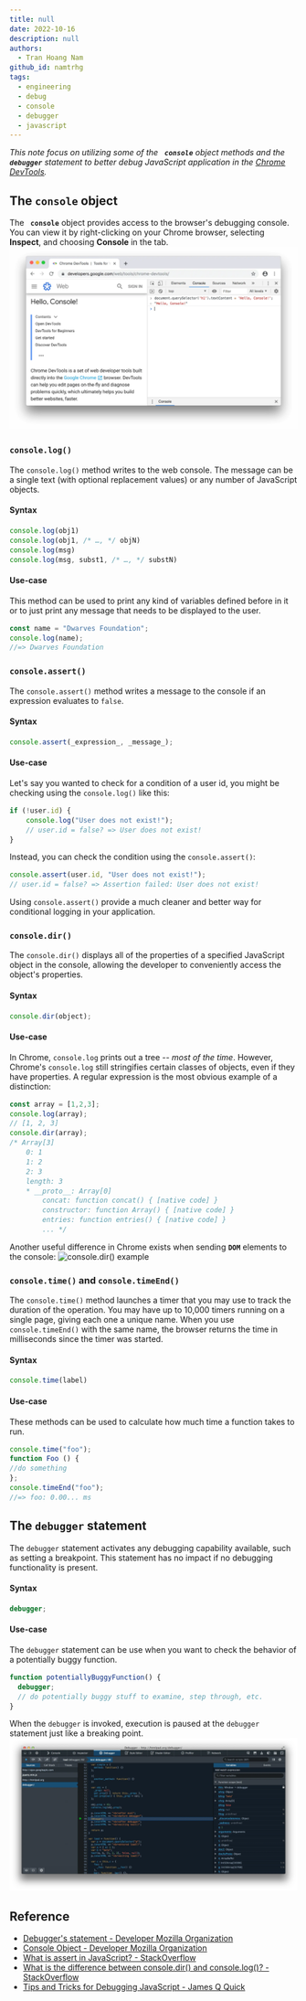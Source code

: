 ```yaml
---
title: null
date: 2022-10-16
description: null
authors:
  - Tran Hoang Nam
github_id: namtrhg
tags:
  - engineering
  - debug
  - console
  - debugger
  - javascript
---
```


*This note focus on utilizing some of the **` console`** object methods and the **` debugger`** statement to better debug JavaScript application in the [Chrome DevTools](https://developer.chrome.com/docs/devtools/).*

## The `console` object
The **` console`** object provides access to the browser's debugging console. You can view it by right-clicking on your Chrome browser, selecting **Inspect**, and choosing **Console** in the tab.
![](assets/debugging-in-javascript_chrome_devtools's_console_tab.webp)

### `console.log()`
The `console.log()`  method writes to the web console. The message can be a single text (with optional replacement values) or any number of JavaScript objects.

#### Syntax
```js
console.log(obj1)
console.log(obj1, /* …, */ objN)
console.log(msg)
console.log(msg, subst1, /* …, */ substN)
```

#### Use-case
This method can be used to print any kind of variables defined before in it or to just print any message that needs to be displayed to the user.
```js
const name = "Dwarves Foundation";
console.log(name);
//=> Dwarves Foundation
```

### `console.assert()`
The `console.assert()` method writes a message to the console if an expression evaluates to `false`.

#### Syntax
```js
console.assert(_expression_, _message_);
```

#### Use-case
Let's say you wanted to check for a condition of a user id, you might be checking using the `console.log()` like this:
```js
if (!user.id) {
	console.log("User does not exist!");
	// user.id = false? => User does not exist!
}
```
Instead, you can check the condition using the `console.assert()`:
```js
console.assert(user.id, "User does not exist!");
// user.id = false? => Assertion failed: User does not exist!
```
Using `console.assert()` provide a much cleaner and better way for conditional logging in your application.

### `console.dir()`
The `console.dir()` displays all of the properties of a specified JavaScript object in the console, allowing the developer to conveniently access the object's properties.

#### Syntax
```js
console.dir(object);
```

#### Use-case
In Chrome, `console.log` prints out a tree -- _most of the time_. However, Chrome's `console.log` still stringifies certain classes of objects, even if they have properties. A regular expression is the most obvious example of a distinction:
```js
const array = [1,2,3];
console.log(array);
// [1, 2, 3]
console.dir(array);
/* Array[3]
    0: 1
    1: 2
    2: 3
    length: 3
    * __proto__: Array[0]
        concat: function concat() { [native code] }
        constructor: function Array() { [native code] }
        entries: function entries() { [native code] }
        ... */
```
Another useful difference in Chrome exists when sending **`DOM`** elements to the console:
![console.dir() example](console.dir()_example.jpg)

### `console.time()` and `console.timeEnd()`
The `console.time()` method launches a timer that you may use to track the duration of the operation. You may have up to 10,000 timers running on a single page, giving each one a unique name. When you use `console.timeEnd()` with the same name, the browser returns the time in milliseconds since the timer was started.

#### Syntax
```js
console.time(label)
```

#### Use-case
These methods can be used to calculate how much time a function takes to run.
```js
console.time("foo");
function Foo () {
//do something
};
console.timeEnd("foo");
//=> foo: 0.00... ms
```

## The `debugger` statement
The `debugger` statement activates any debugging capability available, such as setting a breakpoint. This statement has no impact if no debugging functionality is present.

#### Syntax
```js
debugger;
```

#### Use-case
The `debugger` statement can be use when you want to check the behavior of a potentially buggy function.
```js
function potentiallyBuggyFunction() {
  debugger;
  // do potentially buggy stuff to examine, step through, etc.
}
```
When the `debugger` is invoked, execution is paused at the `debugger` statement just like a breaking point.
![](assets/debugging-in-javascript_debugger_example.webp)

## Reference
 - [Debugger's statement - Developer Mozilla Organization](https://developer.mozilla.org/en-US/docs/Web/JavaScript/Reference/Statements/debugger?retiredLocale=vi)
 - [Console Object - Developer Mozilla Organization](https://developer.mozilla.org/en-US/docs/Web/API/console)
 - [What is assert in JavaScript? - StackOverflow](https://stackoverflow.com/questions/15313418/what-is-assert-in-javascript)
 - [What is the difference between console.dir() and console.log()? - StackOverflow](https://stackoverflow.com/questions/11954152/whats-the-difference-between-console-dir-and-console-log)
 - [Tips and Tricks for Debugging JavaScript - James Q Quick](https://www.youtube.com/watch?v=_QtUGdaCb1c&t=701s)

